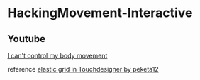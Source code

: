 # HackingMovement-Interactive

## Youtube
[I can't control my body movement](https://youtu.be/5_Oj1L7gAv8)

reference
[elastic grid in Touchdesigner by peketa12](https://www.youtube.com/watch?v=lpGDkOfzP-4)
